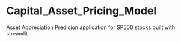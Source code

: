# Capital_Asset_Pricing_Model
Asset Appreciation Predicion application for SP500 stocks built with streamlit
